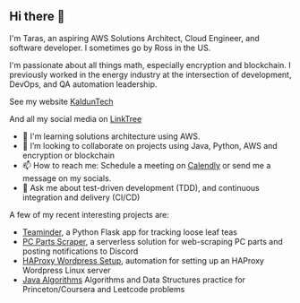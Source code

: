 ## Hi there 👋

I'm Taras, an aspiring AWS Solutions Architect, Cloud Engineer, and software developer. I sometimes go by Ross in the US.

I'm passionate about all things math, especially encryption and blockchain. I previously worked in the energy industry at the intersection of development, DevOps, and QA automation leadership.

See my website [KaldunTech](https://kalduntech.com/)

And all my social media on [LinkTree](https://linktr.ee/kaldun_tech)

- 🌱 I'm learning solutions architecture using AWS.
- 👯 I’m looking to collaborate on projects using Java, Python, AWS and encryption or blockchain
- 📫 How to reach me: Schedule a meeting on [Calendly](https://calendly.com/kaldun/meeting) or send me a message on my socials.
- 💬 Ask me about test-driven development (TDD), and continuous integration and delivery (CI/CD)

A few of my recent interesting projects are:
- [Teaminder](https://github.com/kaldun-tech/herbly-teaminder), a Python Flask app for tracking loose leaf teas
- [PC Parts Scraper](https://github.com/kaldun-tech/pc-parts-scraper), a serverless solution for web-scraping PC parts and posting notifications to Discord
- [HAProxy Wordpress Setup](https://github.com/kaldun-tech/haproxy-wordpress-setup), automation for setting up an HAProxy Wordpress Linux server
- [Java Algorithms](https://github.com/kaldun-tech?tab=repositories) Algorithms and Data Structures practice for Princeton/Coursera and Leetcode problems
<!--
**kaldun-tech/kaldun-tech** is a ✨ _special_ ✨ repository because its `README.md` (this file) appears on your GitHub profile.

Here are some ideas to get you started:

- 🔭 I’m currently working on ...
- 🌱 I’m currently learning ...
- 👯 I’m looking to collaborate on ...
- 🤔 I’m looking for help with ...
- 💬 Ask me about ...
- 📫 How to reach me: ...
- 😄 Pronouns: ...
- ⚡ Fun fact: ...
-->
